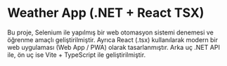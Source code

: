 # Weather App (.NET + React TSX)
Bu proje, Selenium ile yapılmış bir web otomasyon sistemi denemesi ve öğrenme amaçlı geliştirilmiştir. 
Ayrıca React (.tsx) kullanılarak modern bir web uygulaması (Web App / PWA) olarak tasarlanmıştır. 
Arka uç .NET API ile, ön uç ise Vite + TypeScript ile geliştirilmiştir.

